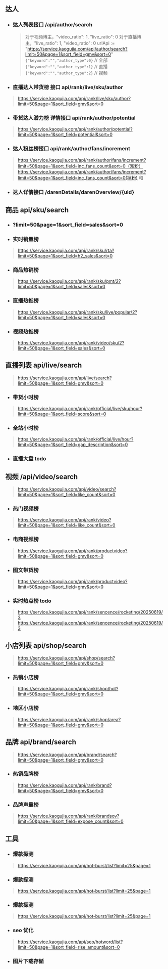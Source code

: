 ## 达人 
- ### 达人列表接口 /api/author/search 
  > 对于视频博主，"video_ratio": 1, "live_ratio": 0
  > 对于直播博主，"live_ratio": 1, "video_ratio": 0
  > urlApi := "https://service.kaogujia.com/api/author/search?limit=50&page=1&sort_field=gmv&sort=0"
  > `{"keyword":"","author_type":0}` // 全部
  > `{"keyword":"","author_type":1}` // 直播
  > `{"keyword":"","author_type":2}`  // 视频 
- ### 直播达人带货榜 接口 api/rank/live/sku/author
> https://service.kaogujia.com/api/rank/live/sku/author?limit=50&page=1&sort_field=gmv&sort=0
- ### 带货达人潜力榜 详情接口 api/rank/author/potential
> https://service.kaogujia.com/api/rank/author/potential?limit=50&page=1&sort_field=potential&sort=0
- ### 达人粉丝榜接口 api/rank/author/fans/increment
> https://service.kaogujia.com/api/rank/author/fans/increment?limit=50&page=1&sort_field=inc_fans_count&sort=0（涨粉）
> https://service.kaogujia.com/api/rank/author/fans/increment?limit=50&page=1&sort_field=inc_fans_count&sort=0(掉粉)  和

- ### 达人详情接口 /darenDetails/darenOverview/{uid}

## 商品 api/sku/search
- ### ?limit=50&page=1&sort_field=sales&sort=0
- ### 实时销量榜
> https://service.kaogujia.com/api/rank/sku/rta?limit=50&page=1&sort_field=h2_sales&sort=0
- ### 商品热销榜
> https://service.kaogujia.com/api/rank/sku/pmt/2?limit=50&page=1&sort_field=sales&sort=0
- ### 直播热推榜
> https://service.kaogujia.com/api/rank/sku/live/popular/2?limit=50&page=1&sort_field=sales&sort=0
- ### 视频热推榜
> https://service.kaogujia.com/api/rank/video/sku/2?limit=50&page=1&sort_field=sales&sort=0

##  直播列表 api/live/search 
> https://service.kaogujia.com/api/live/search?limit=50&page=1&sort_field=gmv&sort=0
- ### 带货小时榜
> https://service.kaogujia.com/api/rank/official/live/sku/hour?limit=50&page=1&sort_field=score&sort=0
- ### 全站小时榜
> https://service.kaogujia.com/api/rank/official/live/hour?limit=50&page=1&sort_field=gap_description&sort=0
- ### 直播大盘 todo

## 视频 /api/video/search
> https://service.kaogujia.com/api/video/search?limit=50&page=1&sort_field=like_count&sort=0
- ### 热门视频榜
> https://service.kaogujia.com/api/rank/video?limit=50&page=1&sort_field=like_count&sort=0
- ### 电商视频榜
> https://service.kaogujia.com/api/rank/productvideo?limit=50&page=1&sort_field=gmv&sort=0
- ### 图文带货榜
> https://service.kaogujia.com/api/rank/productvideo?limit=50&page=1&sort_field=gmv&sort=0
- ### 实时热点榜 todo
> https://service.kaogujia.com/api/rank/sencence/rocketing/20250619/3
> https://service.kaogujia.com/api/rank/sencence/rocketing/20250619/3

## 小店列表 api/shop/search
> https://service.kaogujia.com/api/shop/search?limit=50&page=1&sort_field=gmv&sort=0
- ### 热销小店榜
> https://service.kaogujia.com/api/rank/shop/hot?limit=50&page=1&sort_field=gmv&sort=0
- ### 地区小店榜
> https://service.kaogujia.com/api/rank/shop/area?limit=50&page=1&sort_field=gmv&sort=0

## 品牌 api/brand/search
>https://service.kaogujia.com/api/brand/search?limit=50&page=1&sort_field=gmv&sort=0
- ### 热销品牌榜
> https://service.kaogujia.com/api/rank/brand?limit=50&page=1&sort_field=gmv&sort=0
- ### 品牌声量榜
> https://service.kaogujia.com/api/rank/brandsov?limit=50&page=1&sort_field=expose_count&sort=0

## 工具
- ### 爆款探测
> https://service.kaogujia.com/api/hot-burst/list?limit=25&page=1

- ### 爆款探测
> https://service.kaogujia.com/api/hot-burst/list?limit=25&page=1

- ### 爆款探测
> https://service.kaogujia.com/api/hot-burst/list?limit=25&page=1

- ### seo 优化
> https://service.kaogujia.com/api/seo/hotword/list?limit=50&page=1&sort_field=rise_amount&sort=0


- ### 图片下载存储 